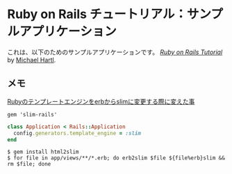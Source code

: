 # Ruby on Rails チュートリアル：サンプルアプリケーション

これは、以下のためのサンプルアプリケーションです。
[*Ruby on Rails Tutorial*](http://railstutorial.jp/)
by [Michael Hartl](http://www.michaelhartl.com/).

## メモ

[Rubyのテンプレートエンジンをerbからslimに変更する際に変えた事](http://qiita.com/moriyaman/items/c0d60406422677bcb398)

```
gem 'slim-rails'
```

```config/application.rb
class Application < Rails::Application
  config.generators.template_engine = :slim  
end
```

```
$ gem install html2slim
$ for file in app/views/**/*.erb; do erb2slim $file ${file%erb}slim && rm $file; done
```
